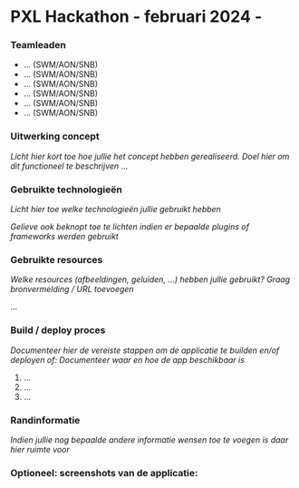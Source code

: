 # PXL Hackathon - februari 2024 - <groepnummer>
### Teamleaden
- ... (SWM/AON/SNB)
- ... (SWM/AON/SNB)
- ... (SWM/AON/SNB)
- ... (SWM/AON/SNB)
- ... (SWM/AON/SNB)
- ... (SWM/AON/SNB)

### Uitwerking concept
*Licht hier kort toe hoe jullie het concept hebben gerealiseerd. 
Doel hier om dit functioneel te beschrijven*
...

### Gebruikte technologieën
*Licht hier toe welke technologieën jullie gebruikt hebben*

*Gelieve ook beknopt toe te lichten indien er bepaalde plugins of frameworks werden gebruikt*


### Gebruikte resources

*Welke resources (afbeeldingen, geluiden, ...) hebben jullie gebruikt? Graag bronvermelding / URL toevoegen*

...

### Build / deploy proces

*Documenteer hier de vereiste stappen om de applicatie te builden en/of deployen*
*of: Documenteer waar en hoe de app beschikbaar is*

1. ...
2. ...
3. ...

### Randinformatie

*Indien jullie nog bepaalde andere informatie wensen toe te voegen is daar hier ruimte voor*

### Optioneel: screenshots van de applicatie:
